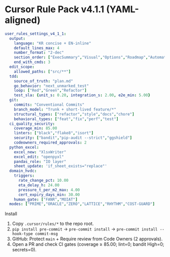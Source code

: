 # Cursor Rule Pack v4.1.1 (YAML-aligned)

```yaml
user_rules_settings_v4_1_1:
  output:
    language: "KR concise + EN-inline"
    default_lines_max: 4
    number_format: "2-dec"
    section_order: ["ExecSummary","Visual","Options","Roadmap","Automation","QA"]
    end_with_cmds: 3
  edit_scope:
    allowed_paths: ["src/**"]
  tdd:
    source_of_truth: "plan.md"
    go_behavior: "next_unmarked_test"
    loop: ["Red","Green","Refactor"]
    test_sla: {unit_s: 0.20, integration_s: 2.00, e2e_min: 5.00}
  git:
    commits: "Conventional Commits"
    branch_model: "Trunk + short-lived feature/*"
    structural_types: ["refactor","style","docs","chore"]
    behavioral_types: ["feat","fix","perf","test"]
  ci_quality_security:
    coverage_min: 85.00
    linters: ["black","flake8","isort"]
    security: ["bandit","pip-audit --strict","ggshield"]
    codeowners_required_approvals: 2
  python_excel:
    excel_new: "XlsxWriter"
    excel_edit: "openpyxl"
    pandas_role: "IO layer"
    sheet_update: 'if_sheet_exists="replace"'
  domain_hvdc:
    triggers:
      rate_change_pct: 10.00
      eta_delay_h: 24.00
      pressure_t_per_m2_max: 4.00
      cert_expiry_days_min: 30.00
    human_gate: ["FANR","MOIAT"]
  modes: ["PRIME","ORACLE","ZERO","LATTICE","RHYTHM","COST-GUARD"]
```

Install
1) Copy `.cursor/rules/*` to the repo root.
2) `pip install pre-commit` → `pre-commit install` → `pre-commit install --hook-type commit-msg`
3) GitHub: Protect `main` + Require review from Code Owners (2 approvals).
4) Open a PR and check CI gates (coverage ≥ 85.00; lint=0; bandit High=0; secrets=0).
